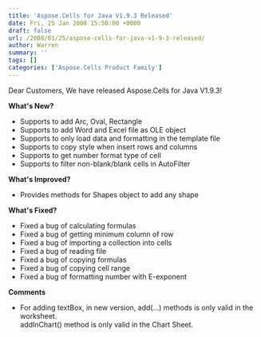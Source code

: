 ```yaml
---
title: 'Aspose.Cells for Java V1.9.3 Released'
date: Fri, 25 Jan 2008 15:50:00 +0000
draft: false
url: /2008/01/25/aspose-cells-for-java-v1-9-3-released/
author: Warren
summary: ''
tags: []
categories: ['Aspose.Cells Product Family']
---
```


Dear Customers, We have released Aspose.Cells for Java V1.9.3!

**What's New?**

*   Supports to add Arc, Oval, Rectangle
*   Supports to add Word and Excel file as OLE object
*   Supports to only load data and formatting in the template file
*   Supports to copy style when insert rows and columns
*   Supports to get number format type of cell
*   Supports to filter non-blank/blank cells in AutoFilter

**What's Improved?**

*   Provides methods for Shapes object to add any shape

**What's Fixed?**

*   Fixed a bug of calculating formulas
*   Fixed a bug of getting minimum column of row
*   Fixed a bug of importing a collection into cells
*   Fixed a bug of reading file
*   Fixed a bug of copying formulas
*   Fixed a bug of copying cell range
*   Fixed a bug of formatting number with E-exponent

**Comments**

*   For adding textBox, in new version, add(...) methods is only valid in the worksheet.  
    addInChart() method is only valid in the Chart Sheet.








